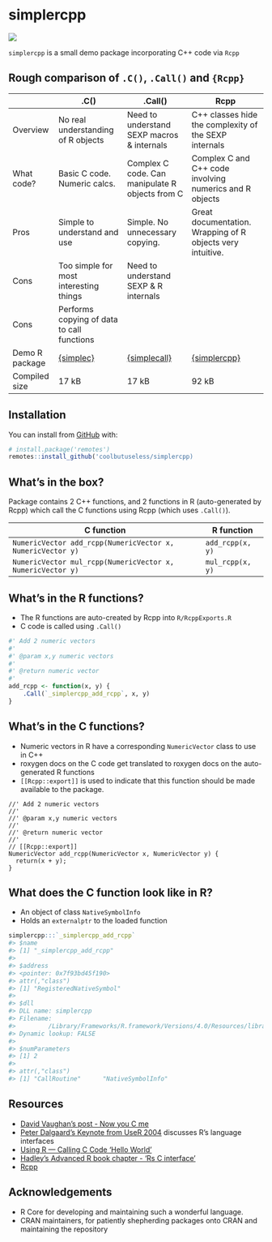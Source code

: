 
<!-- README.md is generated from README.Rmd. Please edit that file -->

# simplercpp

<!-- badges: start -->

![](https://img.shields.io/badge/cool-useless-green.svg)
<!-- badges: end -->

`simplercpp` is a small demo package incorporating C++ code via `Rcpp`

## Rough comparison of `.C()`, `.Call()` and `{Rcpp}`

|                | .C()                                                   | .Call()                                                      | Rcpp                                                         |
| -------------- | ------------------------------------------------------ | ------------------------------------------------------------ | ------------------------------------------------------------ |
| Overview       | No real understanding of R objects                     | Need to understand SEXP macros & internals                   | C++ classes hide the complexity of the SEXP internals        |
| What code?     | Basic C code. Numeric calcs.                           | Complex C code. Can manipulate R objects from C              | Complex C and C++ code involving numerics and R objects      |
| Pros           | Simple to understand and use                           | Simple. No unnecessary copying.                              | Great documentation. Wrapping of R objects very intuitive.   |
| Cons           | Too simple for most interesting things                 | Need to understand SEXP & R internals                        |                                                              |
| Cons           | Performs copying of data to call functions             |                                                              |                                                              |
| Demo R package | [{simplec}](https://github.com/coolbutuseless/simplec) | [{simplecall}](https://github.com/coolbutuseless/simplecall) | [{simplercpp}](https://github.com/coolbutuseless/simplercpp) |
| Compiled size  | 17 kB                                                  | 17 kB                                                        | 92 kB                                                        |

## Installation

You can install from
[GitHub](https://github.com/coolbutuseless/simplercpp) with:

``` r
# install.package('remotes')
remotes::install_github('coolbutuseless/simplercpp)
```

## What’s in the box?

Package contains 2 C++ functions, and 2 functions in R (auto-generated
by Rcpp) which call the C functions using Rcpp (which uses `.Call()`).

| C function                                                 | R function       |
| ---------------------------------------------------------- | ---------------- |
| `NumericVector add_rcpp(NumericVector x, NumericVector y)` | `add_rcpp(x, y)` |
| `NumericVector mul_rcpp(NumericVector x, NumericVector y)` | `mul_rcpp(x, y)` |

## What’s in the R functions?

  - The R functions are auto-created by Rcpp into `R/RcppExports.R`
  - C code is called using `.Call()`

<!-- end list -->

``` r
#' Add 2 numeric vectors
#'
#' @param x,y numeric vectors
#'
#' @return numeric vector
#'
add_rcpp <- function(x, y) {
    .Call(`_simplercpp_add_rcpp`, x, y)
}
```

## What’s in the C functions?

  - Numeric vectors in R have a corresponding `NumericVector` class to
    use in C++
  - roxygen docs on the C code get translated to roxygen docs on the
    auto-generated R functions
  - `[[Rcpp::export]]` is used to indicate that this function should be
    made available to the package.

<!-- end list -->

    //' Add 2 numeric vectors
    //'
    //' @param x,y numeric vectors
    //'
    //' @return numeric vector
    //'
    // [[Rcpp::export]]
    NumericVector add_rcpp(NumericVector x, NumericVector y) {
      return(x + y);
    }

## What does the C function look like in R?

  - An object of class `NativeSymbolInfo`
  - Holds an `externalptr` to the loaded function

<!-- end list -->

``` r
simplercpp:::`_simplercpp_add_rcpp`
#> $name
#> [1] "_simplercpp_add_rcpp"
#> 
#> $address
#> <pointer: 0x7f93bd45f190>
#> attr(,"class")
#> [1] "RegisteredNativeSymbol"
#> 
#> $dll
#> DLL name: simplercpp
#> Filename:
#>         /Library/Frameworks/R.framework/Versions/4.0/Resources/library/simplercpp/libs/simplercpp.so
#> Dynamic lookup: FALSE
#> 
#> $numParameters
#> [1] 2
#> 
#> attr(,"class")
#> [1] "CallRoutine"      "NativeSymbolInfo"
```

## Resources

  - [David Vaughan’s post - Now you C
    me](https://blog.davisvaughan.com/2019/03/02/now-you-c-me/)
  - [Peter Dalgaard’s Keynote from
    UseR 2004](http://www.ci.tuwien.ac.at/Conferences/useR-2004/Keynotes/Dalgaard.pdf)
    discusses R’s language interfaces
  - [Using R — Calling C Code ‘Hello
    World’](http://mazamascience.com/WorkingWithData/?p=1067)
  - [Hadley’s Advanced R book chapter - ‘Rs C
    interface’](http://adv-r.had.co.nz/C-interface.html)
  - [Rcpp](https://cran.r-project.org/package=Rcpp)

## Acknowledgements

  - R Core for developing and maintaining such a wonderful language.
  - CRAN maintainers, for patiently shepherding packages onto CRAN and
    maintaining the repository

